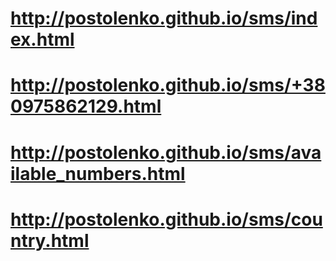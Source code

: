 # http://postolenko.github.io/sms/index.html
# http://postolenko.github.io/sms/+380975862129.html
# http://postolenko.github.io/sms/available_numbers.html
# http://postolenko.github.io/sms/country.html